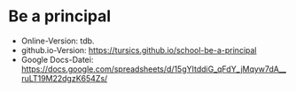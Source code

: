 # Be a principal

- Online-Version: tdb.
- github.io-Version: https://tursics.github.io/school-be-a-principal
- Google Docs-Datei: https://docs.google.com/spreadsheets/d/15gYItddiG_qFdY_jMqyw7dA__ruLT19M22dgzK654Zs/
